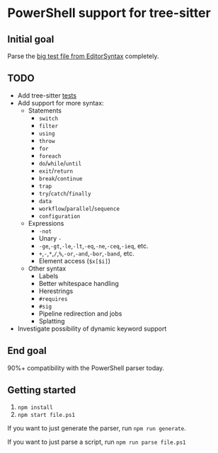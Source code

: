 # PowerShell support for tree-sitter

## Initial goal

Parse the [big test file from EditorSyntax](https://github.com/PowerShell/EditorSyntax/blob/master/examples/TheBigTestFile.ps1) completely.

## TODO

- Add tree-sitter [tests](https://tree-sitter.github.io/tree-sitter/creating-parsers#writing-unit-tests)
- Add support for more syntax:
    + Statements
        * `switch`
        * `filter`
        * `using`
        * `throw`
        * `for`
        * `foreach`
        * `do`/`while`/`until`
        * `exit`/`return`
        * `break`/`continue`
        * `trap`
        * `try`/`catch`/`finally`
        * `data`
        * `workflow`/`parallel`/`sequence`
        * `configuration`
    + Expressions
        * `-not`
        * Unary `-`
        * `-ge`,`-gt`,`-le`,`-lt`,`-eq`,`-ne`,`-ceq`,`-ieq`, etc.
        * `+`,`-`,`*`,`/`,`%`,`-or`,`-and`,`-bor`,`-band`, etc.
        * Element access (`$x[$i]`)
    + Other syntax
        * Labels
        * Better whitespace handling
        * Herestrings
        * `#requires`
        * `#sig`
        * Pipeline redirection and jobs
        * Splatting
- Investigate possibility of dynamic keyword support
        

## End goal

90%+ compatibility with the PowerShell parser today.

## Getting started

1. `npm install`
1. `npm start file.ps1`

If you want to just generate the parser, run `npm run generate`.

If you want to just parse a script, run `npm run parse file.ps1`
